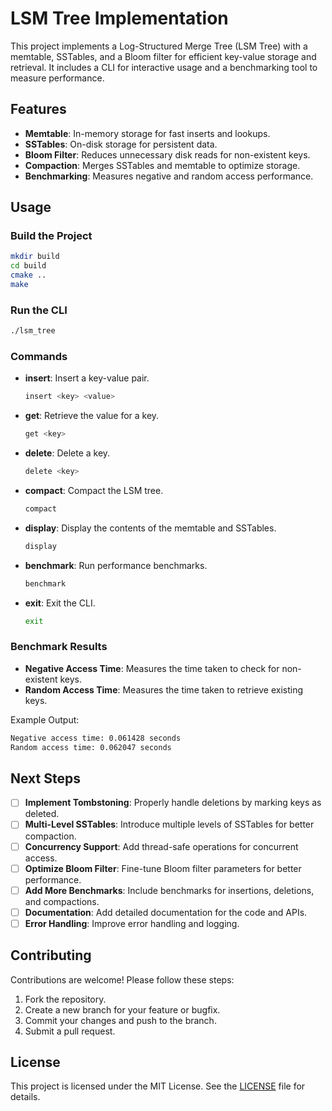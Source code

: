 # LSM Tree Implementation

This project implements a Log-Structured Merge Tree (LSM Tree) with a memtable, SSTables, and a Bloom filter for efficient key-value storage and retrieval. It includes a CLI for interactive usage and a benchmarking tool to measure performance.

## Features

- **Memtable**: In-memory storage for fast inserts and lookups.
- **SSTables**: On-disk storage for persistent data.
- **Bloom Filter**: Reduces unnecessary disk reads for non-existent keys.
- **Compaction**: Merges SSTables and memtable to optimize storage.
- **Benchmarking**: Measures negative and random access performance.

## Usage

### Build the Project

```bash
mkdir build
cd build
cmake ..
make
```

### Run the CLI

```bash
./lsm_tree
```

### Commands

- **insert**: Insert a key-value pair.
  ```bash
  insert <key> <value>
  ```
- **get**: Retrieve the value for a key.
  ```bash
  get <key>
  ```
- **delete**: Delete a key.
  ```bash
  delete <key>
  ```
- **compact**: Compact the LSM tree.
  ```bash
  compact
  ```
- **display**: Display the contents of the memtable and SSTables.
  ```bash
  display
  ```
- **benchmark**: Run performance benchmarks.
  ```bash
  benchmark
  ```
- **exit**: Exit the CLI.
  ```bash
  exit
  ```

### Benchmark Results

- **Negative Access Time**: Measures the time taken to check for non-existent keys.
- **Random Access Time**: Measures the time taken to retrieve existing keys.

Example Output:
```bash
Negative access time: 0.061428 seconds
Random access time: 0.062047 seconds
```

## Next Steps

- [ ] **Implement Tombstoning**: Properly handle deletions by marking keys as deleted.
- [ ] **Multi-Level SSTables**: Introduce multiple levels of SSTables for better compaction.
- [ ] **Concurrency Support**: Add thread-safe operations for concurrent access.
- [ ] **Optimize Bloom Filter**: Fine-tune Bloom filter parameters for better performance.
- [ ] **Add More Benchmarks**: Include benchmarks for insertions, deletions, and compactions.
- [ ] **Documentation**: Add detailed documentation for the code and APIs.
- [ ] **Error Handling**: Improve error handling and logging.

## Contributing

Contributions are welcome! Please follow these steps:

1. Fork the repository.
2. Create a new branch for your feature or bugfix.
3. Commit your changes and push to the branch.
4. Submit a pull request.

## License

This project is licensed under the MIT License. See the [LICENSE](LICENSE) file for details.
